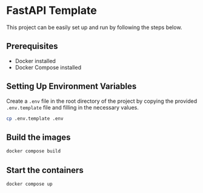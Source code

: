 # FastAPI Template

This project can be easily set up and run by following the steps below.

## Prerequisites

- Docker installed
- Docker Compose installed

## Setting Up Environment Variables
Create a `.env` file in the root directory of the project by copying the provided `.env.template` file and filling in the necessary values.
```bash
cp .env.template .env
```

## Build the images
```bash
docker compose build
```

## Start the containers
```bash
docker compose up
```
